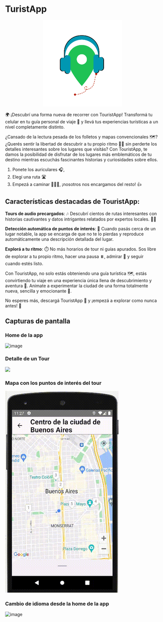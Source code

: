 # TuristApp
<div align="center">
    <img src="https://raw.githubusercontent.com/UTN-FRBA-Mobile/TuristApp/main/imagenes/TuristApp_logo_mediano.png">
</div>


🌍 ¡Descubrí una forma nueva de recorrer con TouristApp! Transformá tu celular en tu guía personal de viaje 📲 y llevá tus experiencias turísticas a un nivel completamente distinto.

¿Cansado de la lectura pesada de los folletos y mapas convencionales 🗺️? ¿Querés sentir la libertad de descubrir a tu propio ritmo 🏃‍♂️ sin perderte los detalles interesantes sobre los lugares que visitás? Con TouristApp, te damos la posibilidad de disfrutar de los lugares más emblemáticos de tu destino mientras escuchás fascinantes historias y curiosidades sobre ellos. 
1. Ponete los auriculares 🎧, 
2. Elegí una ruta 🛣️ 
3. Empezá a caminar 🚶🏽‍♀️, ¡nosotros nos encargamos del resto! 👍

## Características destacadas de TouristApp:

**Tours de audio precargados**: 🎶 Descubrí cientos de rutas interesantes con historias cautivantes y datos intrigantes relatados por expertos locales. 🕵️‍♂️

**Detección automática de puntos de interés**: 📍 Cuando pasás cerca de un lugar notable, la app se encarga de que no te lo pierdas y reproduce automáticamente una descripción detallada del lugar.

**Explorá a tu ritmo**: ⏱️ No más horarios de tour ni guías apurados. Sos libre de explorar a tu propio ritmo, hacer una pausa ⏸️, admirar 🤩 y seguir cuando estés listo.


Con TouristApp, no solo estás obteniendo una guía turística 🗺️, estás convirtiendo tu viaje en una experiencia única llena de descubrimiento y aventura 🚀. Animate a experimentar la ciudad de una forma totalmente nueva, sencilla y emocionante 💃.

No esperes más, descargá TouristApp 📲 y ¡empezá a explorar como nunca antes! 🌟

## Capturas de pantalla
### Home de la app
![image](https://github.com/UTN-FRBA-Mobile/TuristApp/assets/48845712/ebdd2166-2265-4da9-ba04-8aa2d1dffa48)

### Detalle de un Tour
![](https://raw.githubusercontent.com/UTN-FRBA-Mobile/TuristApp/main/imagenes/Tour_descripción.gif "")

### Mapa con los puntos de interés del tour
![](https://raw.githubusercontent.com/UTN-FRBA-Mobile/TuristApp/main/imagenes/Tour_mapa.gif "")

### Cambio de idioma desde la home de la app
![image](https://github.com/UTN-FRBA-Mobile/TuristApp/assets/48845712/86584e6f-86a5-438c-a49f-f3d2642a43e7)



